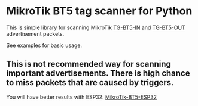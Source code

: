 # MikroTik BT5 tag scanner for Python

This is simple library for scanning MikroTik [TG-BT5-IN](https://mikrotik.com/product/tg_bt5_in) and [TG-BT5-OUT](https://mikrotik.com/product/tg_bt5_out) advertisement packets.

See examples for basic usage.

## This is not recommended way for scanning important advertisements. There is high chance to miss packets that are caused by triggers.
You will have better results with ESP32: [MikroTik-BT5-ESP32](https://github.com/Anrijs/MikroTik-BT5-ESP32)
